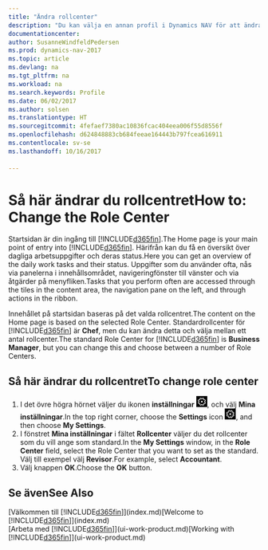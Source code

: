 ```yaml
---
title: "Ändra rollcenter"
description: "Du kan välja en annan profil i Dynamics NAV för att ändra det som visas på startsidan."
documentationcenter: 
author: SusanneWindfeldPedersen
ms.prod: dynamics-nav-2017
ms.topic: article
ms.devlang: na
ms.tgt_pltfrm: na
ms.workload: na
ms.search.keywords: Profile
ms.date: 06/02/2017
ms.author: solsen
ms.translationtype: HT
ms.sourcegitcommit: 4fefaef7380ac10836fcac404eea006f55d8556f
ms.openlocfilehash: d624848883cb684feeae164443b797fcea616911
ms.contentlocale: sv-se
ms.lasthandoff: 10/16/2017

---
```

# <a name="how-to-change-the-role-center"></a><span data-ttu-id="c322a-103">Så här ändrar du rollcentret</span><span class="sxs-lookup"><span data-stu-id="c322a-103">How to: Change the Role Center</span></span>
<span data-ttu-id="c322a-104">Startsidan är din ingång till [!INCLUDE[d365fin](includes/d365fin_md.md)].</span><span class="sxs-lookup"><span data-stu-id="c322a-104">The Home page is your main point of entry into [!INCLUDE[d365fin](includes/d365fin_md.md)].</span></span> <span data-ttu-id="c322a-105">Härifrån kan du få en översikt över dagliga arbetsuppgifter och deras status.</span><span class="sxs-lookup"><span data-stu-id="c322a-105">Here you can get an overview of the daily work tasks and their status.</span></span> <span data-ttu-id="c322a-106">Uppgifter som du använder ofta, nås via panelerna i innehållsområdet, navigeringfönster till vänster och via åtgärder på menyfliken.</span><span class="sxs-lookup"><span data-stu-id="c322a-106">Tasks that you perform often are accessed through the tiles in the content area, the navigation pane on the left, and through actions in the ribbon.</span></span>

<span data-ttu-id="c322a-107">Innehållet på startsidan baseras på det valda rollcentret.</span><span class="sxs-lookup"><span data-stu-id="c322a-107">The content on the Home page is based on the selected Role Center.</span></span> <span data-ttu-id="c322a-108">Standardrollcenter för [!INCLUDE[d365fin](includes/d365fin_md.md)] är **Chef**, men du kan ändra detta och välja mellan ett antal rollcenter.</span><span class="sxs-lookup"><span data-stu-id="c322a-108">The standard Role Center for [!INCLUDE[d365fin](includes/d365fin_md.md)] is **Business Manager**, but you can change this and choose between a number of Role Centers.</span></span>

## <a name="to-change-role-center"></a><span data-ttu-id="c322a-109">Så här ändrar du rollcentret</span><span class="sxs-lookup"><span data-stu-id="c322a-109">To change role center</span></span>
1. <span data-ttu-id="c322a-110">I det övre högra hörnet väljer du ikonen **inställningar** ![inställningar](media/ui-experience/settings_icon_small.png "ikonen för inställningar för rollcenter"), och välj **Mina inställningar**.</span><span class="sxs-lookup"><span data-stu-id="c322a-110">In the top right corner, choose the **Settings** icon ![Settings](media/ui-experience/settings_icon_small.png "Settings icon for role center"), and then choose **My Settings**.</span></span>
2. <span data-ttu-id="c322a-111">I fönstret **Mina inställningar** i fältet **Rollcenter** väljer du det rollcenter som du vill ange som standard.</span><span class="sxs-lookup"><span data-stu-id="c322a-111">In the **My Settings** window, in the **Role Center** field, select the Role Center that you want to set as the standard.</span></span> <span data-ttu-id="c322a-112">Välj till exempel välj **Revisor**.</span><span class="sxs-lookup"><span data-stu-id="c322a-112">For example, select **Accountant**.</span></span>
3. <span data-ttu-id="c322a-113">Välj knappen **OK**.</span><span class="sxs-lookup"><span data-stu-id="c322a-113">Choose the **OK** button.</span></span>

## <a name="see-also"></a><span data-ttu-id="c322a-114">Se även</span><span class="sxs-lookup"><span data-stu-id="c322a-114">See Also</span></span>
<span data-ttu-id="c322a-115">[Välkommen till [!INCLUDE[d365fin](includes/d365fin_md.md)]](index.md)</span><span class="sxs-lookup"><span data-stu-id="c322a-115">[Welcome to [!INCLUDE[d365fin](includes/d365fin_md.md)]](index.md)</span></span>  
<span data-ttu-id="c322a-116">[Arbeta med [!INCLUDE[d365fin](includes/d365fin_md.md)]](ui-work-product.md)</span><span class="sxs-lookup"><span data-stu-id="c322a-116">[Working with [!INCLUDE[d365fin](includes/d365fin_md.md)]](ui-work-product.md)</span></span>  

